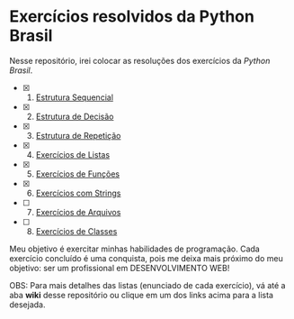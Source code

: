 # Exercícios resolvidos da Python Brasil 

Nesse repositório, irei colocar as resoluções dos exercícios da _Python Brasil_.

- [x] 1. [Estrutura Sequencial](https://wiki.python.org.br/EstruturaSequencial)
- [x] 2. [Estrutura de Decisão](https://wiki.python.org.br/EstruturaDeDecisao)
- [x] 3. [Estrutura de Repetição](https://wiki.python.org.br/EstruturaDeRepeticao)
- [x] 4. [Exercícios de Listas](https://wiki.python.org.br/ExerciciosListas)
- [x] 5. [Exercícios de Funções](https://wiki.python.org.br/ExerciciosFuncoes)
- [x] 6. [Exercícios com Strings](https://wiki.python.org.br/ExerciciosComStrings)
- [ ] 7. [Exercícios de Arquivos](https://wiki.python.org.br/ExerciciosArquivos)
- [ ] 8. [Exercícios de Classes](https://wiki.python.org.br/ExerciciosClasses)

Meu objetivo é exercitar minhas habilidades de programação. Cada exercício concluído é uma conquista, pois me deixa mais próximo do meu objetivo: ser um profissional em DESENVOLVIMENTO WEB!


OBS: Para mais detalhes das listas (enunciado de cada exercício), vá até a aba **wiki** desse repositório ou clique em um dos links acima para a lista desejada.
